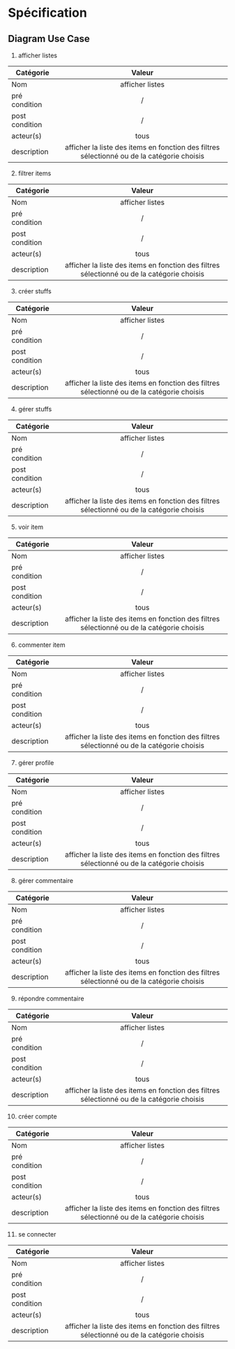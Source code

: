 # Spécification
## Diagram Use Case

1. afficher listes

| Catégorie      |                                           Valeur                                            |
|----------------|:-------------------------------------------------------------------------------------------:|
| Nom            |                                       afficher listes                                       |
| pré condition  |                                              /                                              |
| post condition |                                              /                                              |
| acteur(s)      |                                            tous                                             |
| description    | afficher la liste des items en fonction des filtres sélectionné ou de la catégorie choisis  |

2. filtrer items

| Catégorie      |                                           Valeur                                            |
|----------------|:-------------------------------------------------------------------------------------------:|
| Nom            |                                       afficher listes                                       |
| pré condition  |                                              /                                              |
| post condition |                                              /                                              |
| acteur(s)      |                                            tous                                             |
| description    | afficher la liste des items en fonction des filtres sélectionné ou de la catégorie choisis  |

3. créer stuffs

| Catégorie      |                                           Valeur                                            |
|----------------|:-------------------------------------------------------------------------------------------:|
| Nom            |                                       afficher listes                                       |
| pré condition  |                                              /                                              |
| post condition |                                              /                                              |
| acteur(s)      |                                            tous                                             |
| description    | afficher la liste des items en fonction des filtres sélectionné ou de la catégorie choisis  |

4. gérer stuffs

| Catégorie      |                                           Valeur                                            |
|----------------|:-------------------------------------------------------------------------------------------:|
| Nom            |                                       afficher listes                                       |
| pré condition  |                                              /                                              |
| post condition |                                              /                                              |
| acteur(s)      |                                            tous                                             |
| description    | afficher la liste des items en fonction des filtres sélectionné ou de la catégorie choisis  |

5. voir item

| Catégorie      |                                           Valeur                                            |
|----------------|:-------------------------------------------------------------------------------------------:|
| Nom            |                                       afficher listes                                       |
| pré condition  |                                              /                                              |
| post condition |                                              /                                              |
| acteur(s)      |                                            tous                                             |
| description    | afficher la liste des items en fonction des filtres sélectionné ou de la catégorie choisis  |

6. commenter item

| Catégorie      |                                           Valeur                                            |
|----------------|:-------------------------------------------------------------------------------------------:|
| Nom            |                                       afficher listes                                       |
| pré condition  |                                              /                                              |
| post condition |                                              /                                              |
| acteur(s)      |                                            tous                                             |
| description    | afficher la liste des items en fonction des filtres sélectionné ou de la catégorie choisis  |

7. gérer profile


| Catégorie      |                                           Valeur                                            |
|----------------|:-------------------------------------------------------------------------------------------:|
| Nom            |                                       afficher listes                                       |
| pré condition  |                                              /                                              |
| post condition |                                              /                                              |
| acteur(s)      |                                            tous                                             |
| description    | afficher la liste des items en fonction des filtres sélectionné ou de la catégorie choisis  |

8. gérer commentaire

| Catégorie      |                                           Valeur                                            |
|----------------|:-------------------------------------------------------------------------------------------:|
| Nom            |                                       afficher listes                                       |
| pré condition  |                                              /                                              |
| post condition |                                              /                                              |
| acteur(s)      |                                            tous                                             |
| description    | afficher la liste des items en fonction des filtres sélectionné ou de la catégorie choisis  |

9. répondre commentaire

| Catégorie      |                                           Valeur                                            |
|----------------|:-------------------------------------------------------------------------------------------:|
| Nom            |                                       afficher listes                                       |
| pré condition  |                                              /                                              |
| post condition |                                              /                                              |
| acteur(s)      |                                            tous                                             |
| description    | afficher la liste des items en fonction des filtres sélectionné ou de la catégorie choisis  |

10. créer compte

| Catégorie      |                                           Valeur                                            |
|----------------|:-------------------------------------------------------------------------------------------:|
| Nom            |                                       afficher listes                                       |
| pré condition  |                                              /                                              |
| post condition |                                              /                                              |
| acteur(s)      |                                            tous                                             |
| description    | afficher la liste des items en fonction des filtres sélectionné ou de la catégorie choisis  |

11. se connecter

| Catégorie      |                                           Valeur                                            |
|----------------|:-------------------------------------------------------------------------------------------:|
| Nom            |                                       afficher listes                                       |
| pré condition  |                                              /                                              |
| post condition |                                              /                                              |
| acteur(s)      |                                            tous                                             |
| description    | afficher la liste des items en fonction des filtres sélectionné ou de la catégorie choisis  |